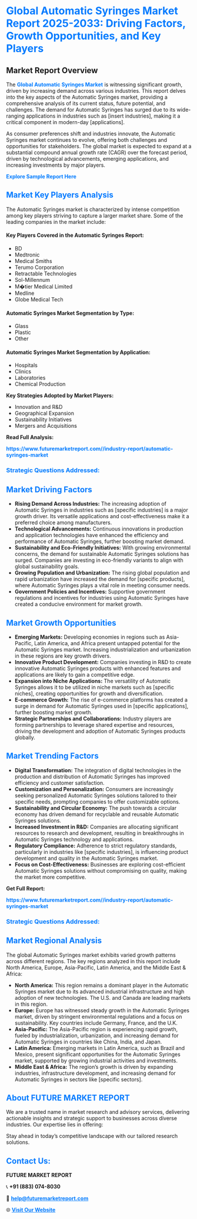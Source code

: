 <h1 style="color: #007BFF;">Global Automatic Syringes Market Report 2025-2033: Driving Factors, Growth Opportunities, and Key Players</h1>

<section id="overview">
<h2>Market Report Overview</h2>
<p>The <a href="https://www.futuremarketreport.com//industry-report/automatic-syringes-market" style="color: #007BFF; text-decoration: none;"><strong>Global Automatic Syringes Market</strong></a> is witnessing significant growth, driven by increasing demand across various industries. This report delves into the key aspects of the Automatic Syringes market, providing a comprehensive analysis of its current status, future potential, and challenges. The demand for Automatic Syringes has surged due to its wide-ranging applications in industries such as [insert industries], making it a critical component in modern-day [applications].</p>
<p>As consumer preferences shift and industries innovate, the Automatic Syringes market continues to evolve, offering both challenges and opportunities for stakeholders. The global market is expected to expand at a substantial compound annual growth rate (CAGR) over the forecast period, driven by technological advancements, emerging applications, and increasing investments by major players.</p>
</section>

<section id="overview">
<p><a href="https://www.futuremarketreport.com//request-sample/reportId=58363" style="color: #007BFF; text-decoration: none;"><strong>Explore Sample Report Here</strong></a></p>
</section>

<section id="key-players">
<h2 style="color: #007BFF;">Market Key Players Analysis</h2>
<p>The Automatic Syringes market is characterized by intense competition among key players striving to capture a larger market share. Some of the leading companies in the market include:</p>
<h4>Key Players Covered in the Automatic Syringes Report:</h4>
<ul><li>BD</li><li>Medtronic</li><li>Medical Smiths</li><li>Terumo Corporation</li><li>Retractable Technologies</li><li>Sol-Millennum</li><li>M�tier Medical Limited</li><li>Medline</li><li>Globe Medical Tech</li></ul>
<h4>Automatic Syringes Market Segmentation by Type:</h4>
<ul><li>Glass</li><li>Plastic</li><li>Other</li></ul>

<h4>Automatic Syringes Market Segmentation by Application:</h4>
<ul><li>Hospitals</li><li>Clinics</li><li>Laboratories</li><li>Chemical Production</li></ul>
<p><strong>Key Strategies Adopted by Market Players:</strong></p>
<ul>
<li>Innovation and R&D</li>
<li>Geographical Expansion</li>
<li>Sustainability Initiatives</li>
<li>Mergers and Acquisitions</li>
</ul>
</section>

<section>
<p><strong>Read Full Analysis: </strong></p><a href="https://www.futuremarketreport.com//industry-report/automatic-syringes-market" style="color: #007BFF; text-decoration: none;"><strong>https://www.futuremarketreport.com//industry-report/automatic-syringes-market</strong></a>
<h3 style="color: #007BFF;">Strategic Questions Addressed:</h3>
</section>

<section id="driving-factors">
<h2 style="color: #007BFF;">Market Driving Factors</h2>
<ul>
<li><strong>Rising Demand Across Industries:</strong> The increasing adoption of Automatic Syringes in industries such as [specific industries] is a major growth driver. Its versatile applications and cost-effectiveness make it a preferred choice among manufacturers.</li>
<li><strong>Technological Advancements:</strong> Continuous innovations in production and application technologies have enhanced the efficiency and performance of Automatic Syringes, further boosting market demand.</li>
<li><strong>Sustainability and Eco-Friendly Initiatives:</strong> With growing environmental concerns, the demand for sustainable Automatic Syringes solutions has surged. Companies are investing in eco-friendly variants to align with global sustainability goals.</li>
<li><strong>Growing Population and Urbanization:</strong> The rising global population and rapid urbanization have increased the demand for [specific products], where Automatic Syringes plays a vital role in meeting consumer needs.</li>
<li><strong>Government Policies and Incentives:</strong> Supportive government regulations and incentives for industries using Automatic Syringes have created a conducive environment for market growth.</li>
</ul>
</section>

<section id="growth-opportunities">
<h2 style="color: #007BFF;">Market Growth Opportunities</h2>
<ul>
<li><strong>Emerging Markets:</strong> Developing economies in regions such as Asia-Pacific, Latin America, and Africa present untapped potential for the Automatic Syringes market. Increasing industrialization and urbanization in these regions are key growth drivers.</li>
<li><strong>Innovative Product Development:</strong> Companies investing in R&D to create innovative Automatic Syringes products with enhanced features and applications are likely to gain a competitive edge.</li>
<li><strong>Expansion into Niche Applications:</strong> The versatility of Automatic Syringes allows it to be utilized in niche markets such as [specific niches], creating opportunities for growth and diversification.</li>
<li><strong>E-commerce Growth:</strong> The rise of e-commerce platforms has created a surge in demand for Automatic Syringes used in [specific applications], further boosting market growth.</li>
<li><strong>Strategic Partnerships and Collaborations:</strong> Industry players are forming partnerships to leverage shared expertise and resources, driving the development and adoption of Automatic Syringes products globally.</li>
</ul>
</section>

<section id="trending-factors">
<h2 style="color: #007BFF;">Market Trending Factors</h2>
<ul>
<li><strong>Digital Transformation:</strong> The integration of digital technologies in the production and distribution of Automatic Syringes has improved efficiency and customer satisfaction.</li>
<li><strong>Customization and Personalization:</strong> Consumers are increasingly seeking personalized Automatic Syringes solutions tailored to their specific needs, prompting companies to offer customizable options.</li>
<li><strong>Sustainability and Circular Economy:</strong> The push towards a circular economy has driven demand for recyclable and reusable Automatic Syringes solutions.</li>
<li><strong>Increased Investment in R&D:</strong> Companies are allocating significant resources to research and development, resulting in breakthroughs in Automatic Syringes technology and applications.</li>
<li><strong>Regulatory Compliance:</strong> Adherence to strict regulatory standards, particularly in industries like [specific industries], is influencing product development and quality in the Automatic Syringes market.</li>
<li><strong>Focus on Cost-Effectiveness:</strong> Businesses are exploring cost-efficient Automatic Syringes solutions without compromising on quality, making the market more competitive.</li>
</ul>
</section>

<section>
<p><strong>Get Full Report: </strong></p><a href="https://www.futuremarketreport.com//industry-report/automatic-syringes-market" style="color: #007BFF; text-decoration: none;"><strong>https://www.futuremarketreport.com//industry-report/automatic-syringes-market</strong></a>
<h3 style="color: #007BFF;">Strategic Questions Addressed:</h3>
</section>


<section id="regional-analysis">
<h2 style="color: #007BFF;">Market Regional Analysis</h2>
<p>The global Automatic Syringes market exhibits varied growth patterns across different regions. The key regions analyzed in this report include North America, Europe, Asia-Pacific, Latin America, and the Middle East & Africa:</p>
<ul>
<li><strong>North America:</strong> This region remains a dominant player in the Automatic Syringes market due to its advanced industrial infrastructure and high adoption of new technologies. The U.S. and Canada are leading markets in this region.</li>
<li><strong>Europe:</strong> Europe has witnessed steady growth in the Automatic Syringes market, driven by stringent environmental regulations and a focus on sustainability. Key countries include Germany, France, and the U.K.</li>
<li><strong>Asia-Pacific:</strong> The Asia-Pacific region is experiencing rapid growth, fueled by industrialization, urbanization, and increasing demand for Automatic Syringes in countries like China, India, and Japan.</li>
<li><strong>Latin America:</strong> Emerging markets in Latin America, such as Brazil and Mexico, present significant opportunities for the Automatic Syringes market, supported by growing industrial activities and investments.</li>
<li><strong>Middle East & Africa:</strong> The region’s growth is driven by expanding industries, infrastructure development, and increasing demand for Automatic Syringes in sectors like [specific sectors].</li>
</ul>
</section>

<footer>
<h2 style="color: #007BFF;">About FUTURE MARKET REPORT</h2>
<p>We are a trusted name in market research and advisory services, delivering actionable insights and strategic support to businesses across diverse industries. Our expertise lies in offering:</p>

<p>Stay ahead in today’s competitive landscape with our tailored research solutions.</p>

<h2 style="color: #007BFF;">Contact Us:</h2>
<p><strong>FUTURE MARKET REPORT</strong></p>
<p>📞 <strong>+91 (883) 074-8030</strong></p>
<p>📧 <strong><a href="mailto:help@futuremarketreport.com" style="color: #007BFF;">help@futuremarketreport.com</a></strong></p>
<p>🌐 <strong><a href="https://www.futuremarketreport.com/" style="color: #007BFF;">Visit Our Website</a></strong></p>
</footer>